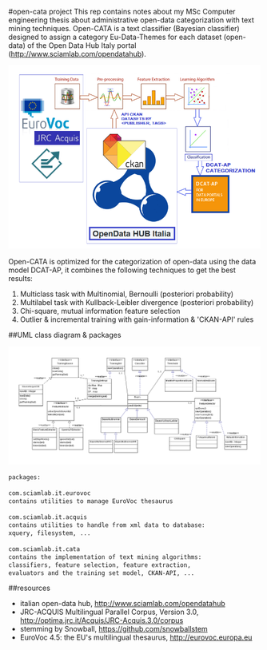 #open-cata project
This rep contains notes about my MSc Computer engineering thesis about administrative open-data categorization with text mining techniques. Open-CATA is a text classifier (Bayesian classifier) designed to assign a category Eu-Data-Themes for each dataset (open-data) of the Open Data Hub Italy portal (http://www.sciamlab.com/opendatahub).

![Alt text](th/img/abstract.png?raw=true "abstract")

Open-CATA is optimized for the categorization of open-data using the data model DCAT-AP, it combines the following techniques to get the best results:

1. Multiclass task with Multinomial, Bernoulli (posteriori probability)
2. Multilabel task with Kullback-Leibler divergence (posteriori probability)
3. Chi-square, mutual information feature selection
4. Outlier & incremental training with gain-information & 'CKAN-API' rules

##UML class diagram & packages

![Alt text](th/img/UMLclassi.png?raw=true "UML")

```
packages:

com.sciamlab.it.eurovoc
contains utilities to manage EuroVoc thesaurus

com.sciamlab.it.acquis
contains utilities to handle from xml data to database: 
xquery, filesystem, ...

com.sciamlab.it.cata
contains the implementation of text mining algorithms:
classifiers, feature selection, feature extraction, 
evaluators and the training set model, CKAN-API, ...
```

##resources
* italian open-data hub, http://www.sciamlab.com/opendatahub
* JRC-ACQUIS Multilingual Parallel Corpus, Version 3.0, http://optima.jrc.it/Acquis/JRC-Acquis.3.0/corpus
* stemming by Snowball, https://github.com/snowballstem
* EuroVoc 4.5: the EU's multilingual thesaurus, http://eurovoc.europa.eu
